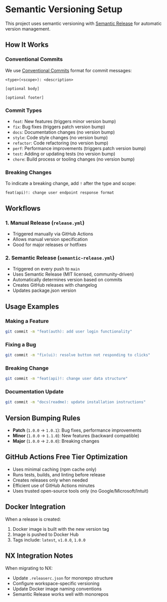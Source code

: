 # Semantic Versioning Setup

This project uses semantic versioning with [Semantic Release](https://semantic-release.gitbook.io/) for automatic version management.

## How It Works

### Conventional Commits
We use [Conventional Commits](https://www.conventionalcommits.org/) format for commit messages:

```
<type>(<scope>): <description>

[optional body]

[optional footer]
```

### Commit Types
- `feat`: New features (triggers minor version bump)
- `fix`: Bug fixes (triggers patch version bump)
- `docs`: Documentation changes (no version bump)
- `style`: Code style changes (no version bump)
- `refactor`: Code refactoring (no version bump)
- `perf`: Performance improvements (triggers patch version bump)
- `test`: Adding or updating tests (no version bump)
- `chore`: Build process or tooling changes (no version bump)

### Breaking Changes
To indicate a breaking change, add `!` after the type and scope:
```
feat(api)!: change user endpoint response format
```

## Workflows

### 1. Manual Release (`release.yml`)
- Triggered manually via GitHub Actions
- Allows manual version specification
- Good for major releases or hotfixes

### 2. Semantic Release (`semantic-release.yml`)
- Triggered on every push to `main`
- Uses Semantic Release (MIT licensed, community-driven)
- Automatically determines version based on commits
- Creates GitHub releases with changelog
- Updates package.json version

## Usage Examples

### Making a Feature
```bash
git commit -m "feat(auth): add user login functionality"
```

### Fixing a Bug
```bash
git commit -m "fix(ui): resolve button not responding to clicks"
```

### Breaking Change
```bash
git commit -m "feat(api)!: change user data structure"
```

### Documentation Update
```bash
git commit -m "docs(readme): update installation instructions"
```

## Version Bumping Rules

- **Patch** (`1.0.0` → `1.0.1`): Bug fixes, performance improvements
- **Minor** (`1.0.0` → `1.1.0`): New features (backward compatible)
- **Major** (`1.0.0` → `2.0.0`): Breaking changes

## GitHub Actions Free Tier Optimization

- Uses minimal caching (npm cache only)
- Runs tests, builds, and linting before release
- Creates releases only when needed
- Efficient use of GitHub Actions minutes
- Uses trusted open-source tools only (no Google/Microsoft/Intuit)

## Docker Integration

When a release is created:
1. Docker image is built with the new version tag
2. Image is pushed to Docker Hub
3. Tags include: `latest`, `v1.0.0`, `1.0.0`

## NX Integration Notes

When migrating to NX:
- Update `.releaserc.json` for monorepo structure
- Configure workspace-specific versioning
- Update Docker image naming conventions
- Semantic Release works well with monorepos 